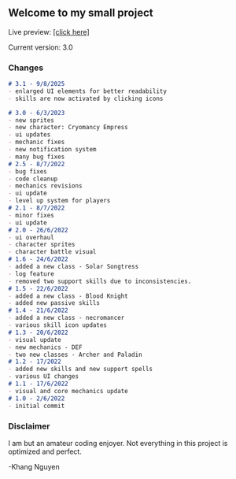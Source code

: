 ## Welcome to my small project

Live preview: [[click here]](https://thaykhangne.github.io/a-simple-rpg/)

Current version: 3.0

### Changes


```markdown
# 3.1 - 9/8/2025
- enlarged UI elements for better readability
- skills are now activated by clicking icons

# 3.0 - 6/3/2023
- new sprites
- new character: Cryomancy Empress
- ui updates
- mechanic fixes
- new notification system
- many bug fixes
# 2.5 - 8/7/2022
- bug fixes
- code cleanup
- mechanics revisions
- ui update
- level up system for players
# 2.1 - 8/7/2022
- minor fixes
- ui update
# 2.0 - 26/6/2022
- ui overhaul
- character sprites
- character battle visual
# 1.6 - 24/6/2022
- added a new class - Solar Songtress
- log feature
- removed two support skills due to inconsistencies.
# 1.5 - 22/6/2022
- added a new class - Blood Knight
- added new passive skills
# 1.4 - 21/6/2022
- added a new class - necromancer
- various skill icon updates
# 1.3 - 20/6/2022
- visual update
- new mechanics - DEF
- two new classes - Archer and Paladin
# 1.2 - 17/2022
- added new skills and new support spells
- various UI changes
# 1.1 - 17/6/2022
- visual and core mechanics update
# 1.0 - 2/6/2022
- initial commit

```

### Disclaimer

I am but an amateur coding enjoyer. Not everything in this project is optimized and perfect.

-Khang Nguyen
